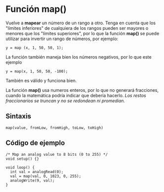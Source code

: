# Función map()

Vuelve a **mapear** un número de un rango a otro. Tenga en cuenta que los "límites inferiores" de cualquiera de los rangos pueden ser mayores o menores que los "límites superiores", por lo que la función **map()** se puede utilizar para invertir un rango de números, por ejemplo:
```arduino
y = map (x, 1, 50, 50, 1);
```

La función también maneja bien los números negativos, por lo que este ejemplo

```arduino
y = map(x, 1, 50, 50, -100);
```
También es válido y funciona bien.

La función **map()** usa  numeros enteros, por lo que no generará fracciones, cuando la matemática podría indicar que debería hacerlo. *Los restos fraccionarios se truncan y no se redondean ni promedian.*

## Sintaxis


`map(value, fromLow, fromHigh, toLow, toHigh)`

## Código de ejemplo

```arduino 
/* Map an analog value to 8 bits (0 to 255) */
void setup() {}

void loop() {
  int val = analogRead(0);
  val = map(val, 0, 1023, 0, 255);
  analogWrite(9, val);
}
```
<!--stackedit_data:
eyJoaXN0b3J5IjpbNzM0MjU0MjMxLC0xODM3MDUxNTkxLC0yMD
IyNTgxNTQ3LC0yMDg4NzQ2NjEyXX0=
-->